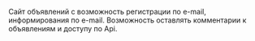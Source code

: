 Сайт объявлений с возможность регистрации по e-mail, информирования по e-mail. Возможность оставлять комментарии к объявлениям и доступу по Api.
